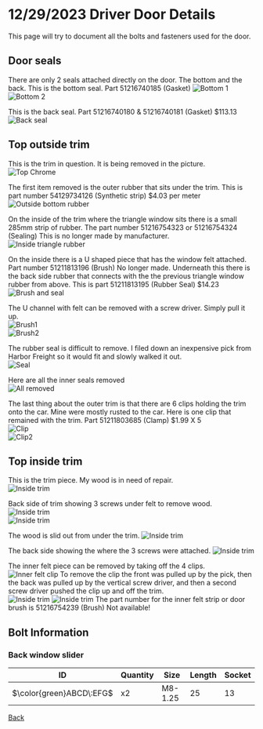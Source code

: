 # 12/29/2023 Driver Door Details
This page will try to document all the bolts and fasteners used for the door.  

## Door seals  
There are only 2 seals attached directly on the door.  The bottom and the back.  This is the bottom seal.  Part 51216740185 (Gasket) 
![Bottom 1](../Images/Door/bottom_seal.jpeg)  
![Bottom 2](../Images/Door/bottom_seal2.jpeg)  

This is the back seal.  Part 51216740180 & 51216740181 (Gasket) $113.13
![Back seal](../Images/Door/back_seal.jpeg)  

## Top outside trim
This is the trim in question.  It is being removed in the picture.  
![Top Chrome](../Images/Door/OuterTrim.jpeg) 

The first item removed is the outer rubber that sits under the trim.  This is part number 54129734126 (Synthetic strip)  $4.03 per meter  
![Outside bottom rubber](../Images/Door/outsidetoptrim_rubber.jpeg) 

On the inside of the trim where the triangle window sits there is a small 285mm strip of rubber.  The part number 51216754323 or 51216754324 (Sealing)  This is no longer made by manufacturer.  
![Inside triangle rubber](../Images/Door/sealing_rubber.jpeg) 

On the inside there is a U shaped piece that has the window felt attached.  Part number 51211813196 (Brush)  No longer made.  Underneath this there is the back side rubber that connects with the the previous triangle window rubber from above.  This is part 51211813195 (Rubber Seal)  $14.23  
![Brush and seal](../Images/Door/inside_upper_trim.jpeg)  

The U channel with felt can be removed with a screw driver.  Simply pull it up.  
![Brush1](../Images/Door/remove_felt.jpeg)    
![Brush2](../Images/Door/felt_removed.jpeg)    

The rubber seal is difficult to remove.  I filed down an inexpensive pick from Harbor Freight so it would fit and slowly walked it out.  
![Seal](../Images/Door/pick_rubber_seal.jpeg)  

Here are all the inner seals removed  
![All removed](../Images/Door/inner_seals_removed.jpeg)  

The last thing about the outer trim is that there are 6 clips holding the trim onto the car.  Mine were mostly rusted to the car.  Here is one clip that remained with the trim.  Part 51211803685 (Clamp)  $1.99 X 5  
![Clip](../Images/Door/mounting_clip.jpeg)  
![Clip2](../Images/Door/mounting_clip2.jpeg)  

## Top inside trim
This is the trim piece.  My wood is in need of repair.  
![Inside trim](../Images/Door/inside_trim.jpeg)  

Back side of trim showing 3 screws under felt to remove wood.  
![Inside trim](../Images/Door/inside_trim_back.jpeg)    
![Inside trim](../Images/Door/wood_screws.jpeg) 

The wood is slid out from under the trim.
![Inside trim](../Images/Door/wood_removal.jpeg)  

The back side showing the where the 3 screws were attached.
![Inside trim](../Images/Door/wood_back.jpeg)  

The inner felt piece can be removed by taking off the 4 clips.  
![Inner felt clip](../Images/Door/inner_felt_clip.jpeg) 
To remove the clip the front was pulled up by the pick, then the back was pulled up by the vertical screw driver, and then a second screw driver pushed the clip up and off the trim.  
![Inside trim](../Images/Door/spread_clip.jpeg) 
![Inside trim](../Images/Door/remove_clip.jpeg) 
The part number for the inner felt strip or door brush is 51216754239 (Brush) Not available!  

## Bolt Information
### Back window slider
|ID|Quantity|Size|Length|Socket|
|--|--------|----|------|------|
|$\color{green}ABCD\:EFG$|x2|M8-1.25|25|13|

[Back](../readme.md)

